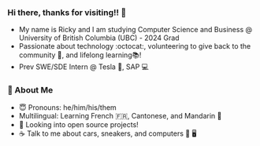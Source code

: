### Hi there, thanks for visiting!! 👋
- My name is Ricky and I am studying Computer Science and Business @ University of British Columbia (UBC) - 2024 Grad
- Passionate about technology :octocat:, volunteering to give back to the community 🌱, and lifelong learning📚!
- Prev SWE/SDE Intern @ Tesla 🚗, SAP 💻 

### 📘 About Me
- 😇   Pronouns: he/him/his/them
- Multilingual: Learning French 🇫🇷, Cantonese, and Mandarin 🍊 
- 📂   Looking into open source projects!
- ☕   Talk to me about cars, sneakers, and computers 🚗 🖥 
